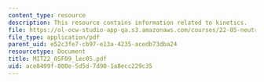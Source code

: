 ```yaml
---
content_type: resource
description: This resource contains information related to kinetics.
file: https://ol-ocw-studio-app-qa.s3.amazonaws.com/courses/22-05-neutron-science-and-reactor-physics-fall-2009/ace8499f800e5d5d7d901a8ecc229c35_MIT22_05F09_lec05.pdf
file_type: application/pdf
parent_uid: e52c3fe7-cb97-e13a-4235-acedb73dba24
resourcetype: Document
title: MIT22_05F09_lec05.pdf
uid: ace8499f-800e-5d5d-7d90-1a8ecc229c35
---
```

